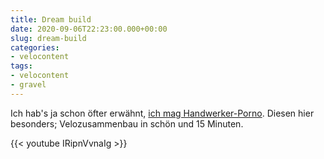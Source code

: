```yaml
---
title: Dream build
date: 2020-09-06T22:23:00.000+00:00
slug: dream-build
categories:
- velocontent
tags:
- velocontent
- gravel
---
```


Ich hab's ja schon öfter erwähnt, [ich mag Handwerker-Porno](https://habi.gna.ch/?s=handwerker-porno).
Diesen hier besonders; Velozusammenbau in schön und 15 Minuten.

{{< youtube IRipnVvnaIg >}}
